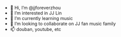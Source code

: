 - 👋 Hi, I’m @jjforeverzhou
- 👀 I’m interested in JJ Lin
- 🌱 I’m currently learning music
- 💞️ I’m looking to collaborate on JJ fan music family
- 📫 douban, youtube, etc
